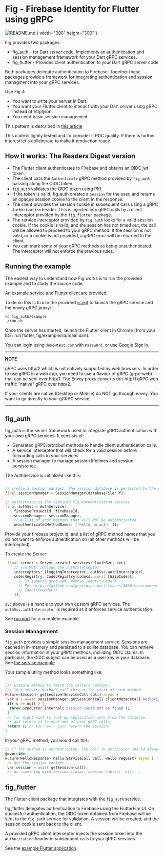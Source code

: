 # Fig - Firebase Identity for Flutter using gRPC


![README.md](bard-fig.png) { width="300" height="300" }


Fig provides two packages:

* fig_auth - for Dart _server_ code. Implements an authentication and session management 
 framework for your Dart gRPC services.
* fig_flutter - Provides client authentication to your Dart gRPC server code

Both packages delegate authentication to Firebase. Together these packages provide a framework
for integrating authentication and session managment into your gRPC services. 

Use Fig if:

* You want to write your server in Dart.
* You want your Flutter client to interact with your Dart server using gRPC instead of http/json.
* You need basic session management.

This pattern is described in [this article](https://warrenstrange.medium.com/flutter-web-a-dart-grpc-server-and-firebase-authentication-9b6fb4593593
)

This code is lightly tested and I'd consider it POC quality. If there is further interest let's collaborate to 
make it production ready.

## How it works: The Readers Digest version

* The Flutter client authenticates to Firebase and obtains an OIDC jwt token.
* The client calls the `Authenticate` gRPC method provided by `fig_auth`, passing along the OIDC token.
* `fig_auth` validates the OIDC token using PKI.
* If the token is valid, fig_auth creates a `Session` for the user, and returns an opaque session cookie
to the client in the response.
* The client provides the session cookie in subsequent calls using a gRPC `Authorization` header. This
 is injected into gRPC calls by a client interceptor provided by the `fig_flutter` package.
* The service interceptor provided by `fig_auth` looks for a valid session cookie. If the cookie is valid, and 
 the session has not timed out, the call will be allowed to proceed to your gRPC method. If the
 session is not valid, or a cookie is not provided, a gRPC error will be returned to the client.
* You can mark some of your gRPC methods as being unauthenticated. The interceptor will not enforce
 the previous rules.
  
## Running the example

The easiest way to understand how Fig works is to run the provided example and to study the
source code.

An example [service](fig_auth/example/bin/run.dart) and [Flutter client](fig_flutter/example/lib/main.dart) are 
provided.

To demo this is to use the provided [script](fig_auth/example/run.sh) to launch the gRPC service and the envoy gRPC proxy:

```bash
cd fig_auth/example
./run.sh
```

Once the server has started, launch the Flutter client in Chrome (from your IDE: run flutter_fig/example/lib/main.dart).

You can login using `demo@test.com` with `Passw0rd`, or use Google Sign in.

---
**NOTE**

gRPC uses http/2 which is
not natively supported by web browsers.  In order to use gRPC in a web app, you need to use
a flavour of gRPC (grpc-web) that can be sent over http/1.  The Envoy proxy
converts this http/1 gRPC web traffic "native" gRPC over http/2.

If your clients are native (Desktop or Mobile) do NOT go through envoy. You want to go
directly to your gGRPC service.

---


## fig_auth

fig_auth is the server framework used to integrate gRPC authentication with your own
gRPC services. It consists of:

* Generated gRPC/protobuf methods to handle client authentication calls. 
* A service interceptor that will check for a valid session before forwarding calls to your
 services.
* A session manager to manage session lifetimes and session persistence.

The AuthService is initialized like this:

```dart

// create a session manager. The session database is persisted to the specified file
final sessionManager = SessionManager(databaseFile: f);

// AuthService is the required Fig Authentication service.
final authSvc = AuthService(
    firebaseProjectId: firebaseId,
    sessionManager: sessionManager,
    // A list of grpc methods that will NOT be authenticated.
    unauthenticatedMethodNames: ['hello_no_auth',]);
```

Provide your firebase project id, and a list of gRPC method names that you do not want to enforce
authentication on (all other methods will be intercepted).

To create the Server:

```dart
 final server = Server.create( services: [authSvc, svc],
    // you MUST include the authInterceptor
    interceptors: [loggingInterceptor, authSvc.authInterceptor],
    codecRegistry: CodecRegistry(codecs: const [GzipCodec(),
      // To support grpc web, remove IdentityCode()
      // Per https://github.com/grpc/grpc-dart/issues/506#issuecomment-882058839
      // IdentityCodec()
    ]),

```


`svc` above is a handle to your own custom gRPC services.  The `authSvc.authInterceptor` is required
as it enforces service authentication. 

See [run.dart](fig_auth/example/bin/run.dart) for a complete example.


### Session Management

`fig_auth` provides a simple session management service. Sessions are cached in 
in-memory and persisted to a sqllite database. You can retrieve session information 
in your gRPC methods, including OIDC claims. In particular, the OIDC subject can
be used as a user key in your database.  
 See [the service example](fig_auth/example/lib/example_svc.dart) 

Your sample utility method looks something like:

```dart

/// Example method to fetch the callers context
/// Your service methods call this at the start of each method.
Future<Session> getSession(ServiceCall call) async {
 var s = await sessionManager.getSession(call.clientMetadata?['authorization'] ?? '');
 if( s == null ) {
  throw GrpcError.internal('Session could not be found');
 }
 // You might want to look up Application info from the database,
 // and return it to each one of your gRPC calls. 
 return s; // For now - just return the Session.
}
```

In your gRPC method, you would call this:

```dart
// If the method is authenticated, the call to getSession should always work..
@override
Future<HelloResponse> hello(ServiceCall call, Hello request) async {
 // get the session context...
 var session = await getSession(call);
 // do something with session.claims, session.subject, etc....
```

## fig_flutter

The Flutter client package that integrates with the `fig_auth` service.

fig_flutter delegates authentication to Firebase using the FlutterFire UI. On succesfull 
authentication, the OIDC token obtained from Firebase will be sent to the `fig_auth` service
for validation. A session will be created, and the session cookie sent back to the client.

A provided gRPC client interceptor injects the session token into the `Authorization` header
in subsequent calls to your gRPC services. 

See the [example Flutter application](fig_flutter/example/lib/main.dart).

